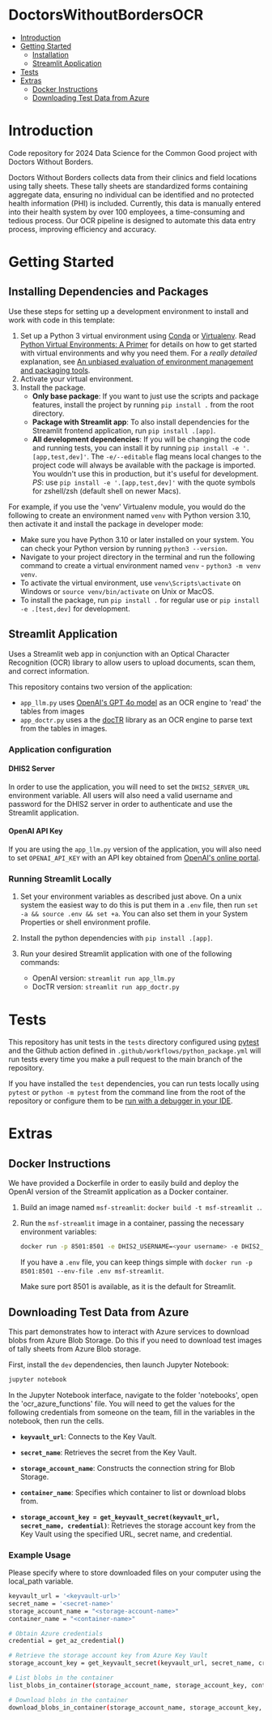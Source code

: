 # DoctorsWithoutBordersOCR
- [Introduction](#introduction)
- [Getting Started](#getting-started)
  - [Installation](#installing-dependencies-and-packages)
  - [Streamlit Application](#streamlit-application)
- [Tests](#tests)
- [Extras](#extras)
  - [Docker Instructions](#docker-instructions)
  - [Downloading Test Data from Azure](#downloading-test-data-from-azure)

# Introduction
Code repository for 2024 Data Science for the Common Good project with Doctors Without Borders.

Doctors Without Borders collects data from their clinics and field locations using tally sheets. These tally sheets are standardized forms containing aggregate data, ensuring no individual can be identified and no protected health information (PHI) is included. Currently, this data is manually entered into their health system by over 100 employees, a time-consuming and tedious process. Our OCR pipeline is designed to automate this data entry process, improving efficiency and accuracy.


# Getting Started
## Installing Dependencies and Packages
Use these steps for setting up a development environment to install and work with code in this template:
1) Set up a Python 3 virtual environment using [Conda](https://docs.conda.io/projects/conda/en/latest/user-guide/install/index.html#) or [Virtualenv](https://virtualenv.pypa.io/en/latest/index.html). Read [Python Virtual Environments: A Primer](https://realpython.com/python-virtual-environments-a-primer/#the-virtualenv-project) for details on how to get started with virtual environments and why you need them. For a _really detailed_ explanation, see [An unbiased evaluation of environment management and packaging tools](https://alpopkes.com/posts/python/packaging_tools/). 
2) Activate your virtual environment.
3) Install the package.
	  - **Only base package**: If you want to just use the scripts and package features, install the project by running `pip install .` from the root directory.
    - **Package with Streamlit app**: To also install dependencies for the Streamlit frontend application, run `pip install .[app]`.
    - **All development dependencies**: If you will be changing the code and running tests, you can install it by running `pip install -e '.[app,test,dev]'`. The `-e/--editable` flag means local changes to the project code will always be available with the package is imported. You wouldn't use this in production, but it's useful for development. *PS*: use `pip install -e '.[app,test,dev]'` with the quote symbols for zshell/zsh (default shell on newer Macs).

For example, if you use the 'venv' Virtualenv module, you would do the following to create an environment named `venv` with Python version 3.10, then activate it and install the package in developer mode:
  - Make sure you have Python 3.10 or later installed on your system. You can check your Python version by running `python3 --version`.
  - Navigate to your project directory in the terminal and run the following command to create a virtual environment named `venv` - `python3 -m venv venv`.
  - To activate the virtual environment, use `venv\Scripts\activate` on Windows or `source venv/bin/activate` on Unix or MacOS.
  - To install the package, run `pip install .` for regular use or `pip install -e .[test,dev]` for development. 


## Streamlit Application
Uses a Streamlit web app in conjunction with an Optical Character Recognition (OCR) library to allow users to upload documents, scan them, and correct information.

This repository contains two version of the application:
- `app_llm.py` uses [OpenAI's GPT 4o model](https://platform.openai.com/docs/guides/vision) as an OCR engine to 'read' the tables from images
- `app_doctr.py` uses a the [docTR](https://pypi.org/project/python-doctr/) library as an OCR engine to parse text from the tables in images.

### Application configuration 
#### DHIS2 Server
In order to use the application, you will need to set the `DHIS2_SERVER_URL` environment variable. All users will also need a valid username and password for the DHIS2 server in order to authenticate and use the Streamlit application. 

#### OpenAI API Key
If you are using the `app_llm.py` version of the application, you will also need to set `OPENAI_API_KEY` with an API key obtained from [OpenAI's online portal](https://platform.openai.com/).

### Running Streamlit Locally
1) Set your environment variables as described just above. On a unix system the easiest way to do this is put them in a `.env` file, then run `set -a && source .env && set +a`. You can also set them in your System Properties or shell environment profile.  

2) Install the python dependencies with `pip install .[app]`.

3) Run your desired Streamlit application with one of the following commands:
    - OpenAI version: `streamlit run app_llm.py` 
    - DocTR version: `streamlit run app_doctr.py`


# Tests
This repository has unit tests in the `tests` directory configured using [pytest](https://pytest.org/) and the Github action defined in `.github/workflows/python_package.yml` will run tests every time you make a pull request to the main branch of the repository. 

If you have installed the `test` dependencies, you can run tests locally using `pytest` or `python -m pytest` from the command line from the root of the repository or configure them to be [run with a debugger in your IDE](https://code.visualstudio.com/docs/python/testing).


# Extras
## Docker Instructions
We have provided a Dockerfile in order to easily build and deploy the OpenAI version of the Streamlit application as a Docker container. 

1) Build an image named `msf-streamlit`: `docker build -t msf-streamlit .`.

2) Run the `msf-streamlit` image in a container, passing the necessary environment variables: 
    ```bash
    docker run -p 8501:8501 -e DHIS2_USERNAME=<your username> -e DHIS2_PASSWORD=<your password> -e DHIS2_SERVER_URL=<server url> -e OPENAI_API_KEY=<your key> msf-streamlit
    ```

    If you have a `.env` file, you can keep things simple with `docker run -p 8501:8501 --env-file .env msf-streamlit`. 

    Make sure port 8501 is available, as it is the default for Streamlit.

## Downloading Test Data from Azure
This part demonstrates how to interact with Azure services to download blobs from Azure Blob Storage. Do this if you need to download test images of tally sheets from Azure Blob storage. 

First, install the `dev` dependencies, then launch Jupyter Notebook:
```bash
jupyter notebook
```
In the Jupyter Notebook interface, navigate to the folder 'notebooks', open the 'ocr_azure_functions' file. You will need to get the values for the following credentials from someone on the team, fill in the variables in the notebook, then run the cells.
- **`keyvault_url`**: Connects to the Key Vault.

- **`secret_name`**: Retrieves the secret from the Key Vault.

- **`storage_account_name`**: Constructs the connection string for Blob Storage.

- **`container_name`**: Specifies which container to list or download blobs from.

- **`storage_account_key = get_keyvault_secret(keyvault_url, secret_name, credential)`**:  Retrieves the storage account key from the Key Vault using the specified URL, secret name, and credential.
    
### Example Usage
Please specify where to store downloaded files on your computer using the local_path variable.
```bash
keyvault_url = '<keyvault-url>'
secret_name = '<secret-name>'
storage_account_name = "<storage-account-name>"
container_name = "<container-name>"

# Obtain Azure credentials
credential = get_az_credential()

# Retrieve the storage account key from Azure Key Vault
storage_account_key = get_keyvault_secret(keyvault_url, secret_name, credential)

# List blobs in the container
list_blobs_in_container(storage_account_name, storage_account_key, container_name)

# Download blobs in the container
download_blobs_in_container(storage_account_name, storage_account_key, container_name)
```




